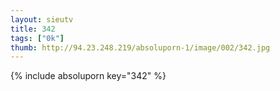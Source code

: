 ```yaml
--- 
layout: sieutv
title: 342
tags: ["0k"]
thumb: http://94.23.248.219/absoluporn-1/image/002/342.jpg
---
```

{% include absoluporn key="342" %} 
